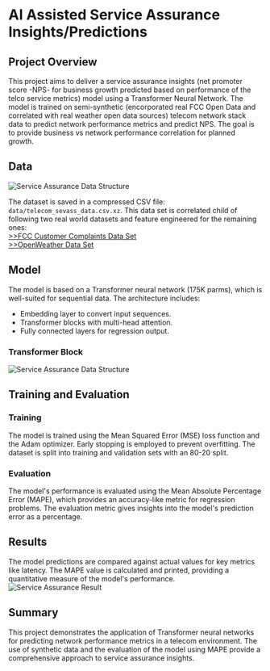 
# AI Assisted Service Assurance Insights/Predictions

## Project Overview

This project aims to deliver a service assurance insights (net promoter score -NPS- for business growth predicted based on performance of the telco service metrics) model using a Transformer Neural Network. The model is trained on semi-synthetic (encorporated real FCC Open Data and correlated with real weather open data sources) telecom  network stack data to predict network performance metrics and predict NPS. The goal is to provide business vs network performance correlation for planned growth.

## Data
![Service Assurance Data Structure](https://raw.githubusercontent.com/fenar/etc-ai-wrx/main/serviceassurance/data/svcass-datainsp.png)<br>

The dataset is saved in a compressed CSV file: `data/telecom_sevass_data.csv.xz`. This data set is correlated child of following two real world datasets and feature engineered for the remaining ones: <br>
[>>FCC Customer Complaints Data Set](https://opendata.fcc.gov/Consumer/CGB-Consumer-Complaints-Data/3xyp-aqkj/about_data)<br>
[>>OpenWeather Data Set](https://openweathermap.org/)<br>

## Model

The model is based on a Transformer neural network (175K parms), which is well-suited for sequential data. The architecture includes:
- Embedding layer to convert input sequences.
- Transformer blocks with multi-head attention.
- Fully connected layers for regression output.

### Transformer Block
![Service Assurance Data Structure](https://raw.githubusercontent.com/fenar/etc-ai-wrx/main/serviceassurance/data/sevass-nn.png)<br>

## Training and Evaluation

### Training

The model is trained using the Mean Squared Error (MSE) loss function and the Adam optimizer. Early stopping is employed to prevent overfitting. The dataset is split into training and validation sets with an 80-20 split.

### Evaluation

The model's performance is evaluated using the Mean Absolute Percentage Error (MAPE), which provides an accuracy-like metric for regression problems. The evaluation metric gives insights into the model's prediction error as a percentage.

## Results

The model predictions are compared against actual values for key metrics like latency. The MAPE value is calculated and printed, providing a quantitative measure of the model's performance.
![Service Assurance Result](https://raw.githubusercontent.com/fenar/etc-ai-wrx/main/serviceassurance/data/svcass-nps.png)<br>

## Summary

This project demonstrates the application of Transformer neural networks for predicting network performance metrics in a telecom environment. The use of synthetic data and the evaluation of the model using MAPE provide a comprehensive approach to service assurance insights.
